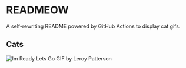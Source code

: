 # READMEOW

A self-rewriting README powered by GitHub Actions to display cat gifs.

## Cats

![Im Ready Lets Go GIF by Leroy Patterson](https://media1.giphy.com/media/CjmvTCZf2U3p09Cn0h/200.gif?cid=9acd02darrciu2gutqi8zqdnfj338q9mulpxtsjpabpx7dfz&ep=v1_gifs_search&rid=200.gif&ct=g)
